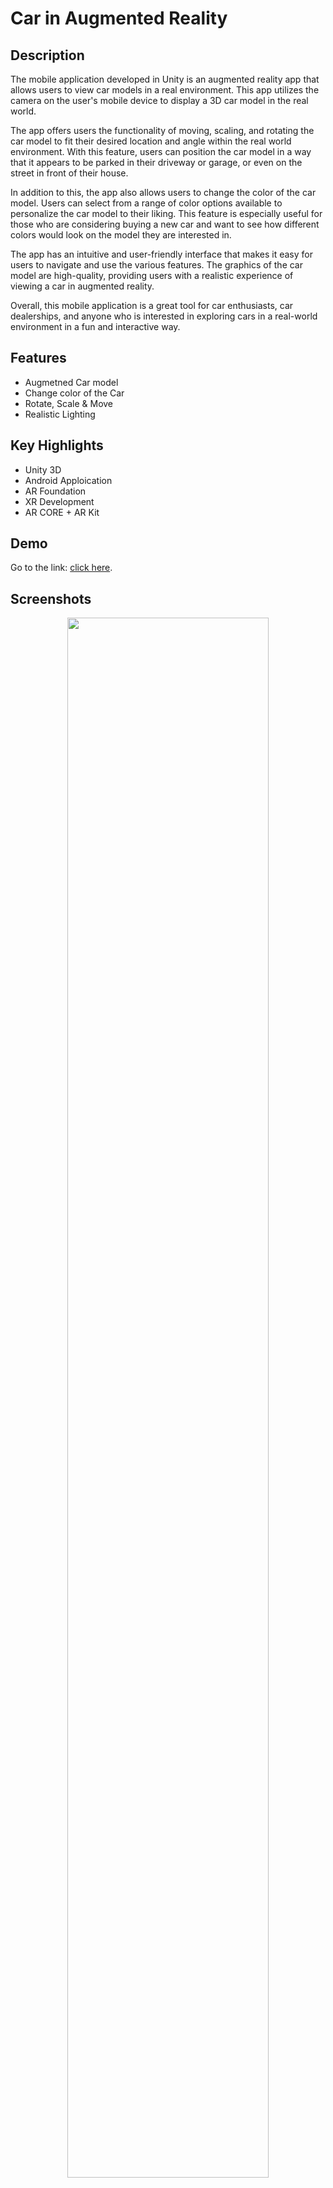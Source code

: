 
# Car in Augmented Reality



## Description

The mobile application developed in Unity is an augmented reality app that allows users to view car models in a real environment. This app utilizes the camera on the user's mobile device to display a 3D car model in the real world.

The app offers users the functionality of moving, scaling, and rotating the car model to fit their desired location and angle within the real world environment. With this feature, users can position the car model in a way that it appears to be parked in their driveway or garage, or even on the street in front of their house.

In addition to this, the app also allows users to change the color of the car model. Users can select from a range of color options available to personalize the car model to their liking. This feature is especially useful for those who are considering buying a new car and want to see how different colors would look on the model they are interested in.

The app has an intuitive and user-friendly interface that makes it easy for users to navigate and use the various features. The graphics of the car model are high-quality, providing users with a realistic experience of viewing a car in augmented reality.

Overall, this mobile application is a great tool for car enthusiasts, car dealerships, and anyone who is interested in exploring cars in a real-world environment in a fun and interactive way.
## Features
- Augmetned Car model
- Change color of the Car
- Rotate, Scale & Move
- Realistic Lighting 



## Key Highlights
- Unity 3D
- Android Apploication
- AR Foundation
- XR Development
- AR CORE + AR Kit


## Demo

Go to the link: [click here](https://drive.google.com/file/d/1xU2tv7ItEjss9y6Kk9GoJG6TdN7aUpfJ/view?usp=sharing).




## Screenshots
<p align="center">
<img src="https://user-images.githubusercontent.com/75428863/227792529-91442c2b-da39-45ce-bdd0-3817c4fce586.jpg" width=80% height=80%><br>
<img src="https://user-images.githubusercontent.com/75428863/227792555-e1636ef0-3002-4330-b99c-517c28e5e97a.jpg" width=80% height=80%><br>
<img src="https://user-images.githubusercontent.com/75428863/227792556-656313aa-24b0-4a85-9377-be9564c54b82.jpg" width=80% height=80%><br>
<img src="https://user-images.githubusercontent.com/75428863/227792558-754396bc-fd6d-4d1e-90a0-3801fefae90c.jpg" width=80% height=80%><br>
<img src="https://user-images.githubusercontent.com/75428863/227792559-a39225a1-20e0-4f46-aeea-b6340a1552f0.jpg" width=80% height=80%><br>
<img src="https://user-images.githubusercontent.com/75428863/227792561-26293958-5bb2-4503-9f59-ebe65d0b5e9d.jpg" width=80% height=80%><br>
<img src="https://user-images.githubusercontent.com/75428863/227792562-b60e95ff-77c4-4e11-a897-7e9d01ed81fd.jpg" width=80% height=80%><br>
<img src="https://user-images.githubusercontent.com/75428863/227792564-aa69fe95-7433-4ce4-9eb4-31106c38baf4.jpg" width=80% height=80%><br>


</p>

## FAQ

#### Is it compatible to all Mobile Devices

No it is only compatible with minimum API level 24 (Android 7). Also the smartphone should support AR Core supported devices list. [Click here](https://developers.google.com/ar/devices) to check the compatibility.

#### What to do if the phone is not supported AR Core

You will not be able to see the demo. The sample demo is provided here.Try to install the apk file with some other device in which it supports AR Core.

